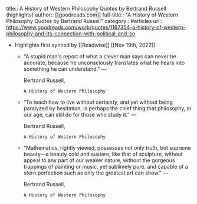 title:: A History of Western Philosophy Quotes by Bertrand Russell (highlights)
author:: [[goodreads.com]]
full-title:: "A History of Western Philosophy Quotes by Bertrand Russell"
category:: #articles
url:: https://www.goodreads.com/work/quotes/1167354-a-history-of-western-philosophy-and-its-connection-with-political-and-so

- Highlights first synced by [[Readwise]] [[Nov 19th, 2022]]
	- “A stupid man's report of what a clever man says can never be accurate, because he unconsciously translates what he hears into something he can understand.”
	    ―
	  
	    Bertrand Russell,
	  
	    
	      A History of Western Philosophy
	- “To teach how to live without certainty, and yet without being paralyzed by hesitation, is perhaps the chief thing that philosophy, in our age, can still do for those who study it.”
	    ―
	  
	    Bertrand Russell,
	  
	    
	      A History of Western Philosophy
	- “Mathematics, rightly viewed, possesses not only truth, but supreme beauty—a beauty cold and austere, like that of sculpture, without appeal to any part of our weaker nature, without the gorgeous trappings of painting or music, yet sublimely pure, and capable of a stern perfection such as only the greatest art can show.”
	    ―
	  
	    Bertrand Russell,
	  
	    
	      A History of Western Philosophy